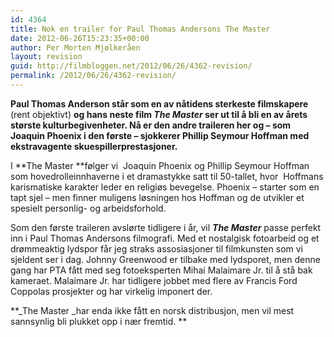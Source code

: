 ```yaml
---
id: 4364
title: Nok en trailer for Paul Thomas Andersons The Master
date: 2012-06-26T15:23:35+00:00
author: Per Morten Mjølkeråen
layout: revision
guid: http://filmbloggen.net/2012/06/26/4362-revision/
permalink: /2012/06/26/4362-revision/
---
```

**Paul Thomas Anderson står som en av nåtidens sterkeste filmskapere** (rent objektivt) **og hans neste film _The Master_ ser ut til å bli en av årets største kulturbegivenheter. Nå er den andre traileren her og &#8211; som Joaquin Phoenix i den første &#8211; sjokkerer Phillip Seymour Hoffman med ekstravagente skuespillerprestasjoner.**

<span class='embed-youtube' style='text-align:center; display: block;'></span>

I **The Master **følger vi  Joaquin Phoenix og Phillip Seymour Hoffman som hovedrolleinnhaverne i et dramastykke satt til 50-tallet, hvor  Hoffmans karismatiske karakter leder en religiøs bevegelse. Phoenix &#8211; starter som en tapt sjel &#8211; men finner muligens løsningen hos Hoffman og de utvikler et spesielt personlig- og arbeidsforhold.

Som den første traileren avslørte tidligere i år, vil _**The Master**_ passe perfekt inn i Paul Thomas Andersons filmografi. Med et nostalgisk fotoarbeid og et drømmeaktig lydspor får jeg straks assosiasjoner til filmkunsten som vi sjeldent ser i dag. Johnny Greenwood er tilbake med lydsporet, men denne gang har PTA fått med seg fotoeksperten Mihai Malaimare Jr. til å stå bak kameraet. Malaimare Jr. har tidligere jobbet med flere av Francis Ford Coppolas prosjekter og har virkelig imponert der.

**_The Master _har enda ikke fått en norsk distribusjon, men vil mest sannsynlig bli plukket opp i nær fremtid. **